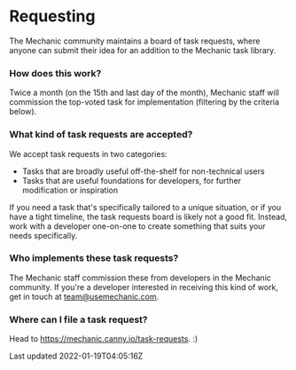 # Requesting

The Mechanic community maintains a board of task requests, where anyone can submit their idea for an addition to the Mechanic task library.

### How does this work?

Twice a month (on the 15th and last day of the month), Mechanic staff will commission the top-voted task for implementation (filtering by the criteria below).

### What kind of task requests are accepted?

We accept task requests in two categories:

- Tasks that are broadly useful off-the-shelf for non-technical users
- Tasks that are useful foundations for developers, for further modification or inspiration

If you need a task that's specifically tailored to a unique situation, or if you have a tight timeline, the task requests board is likely not a good fit. Instead, work with a developer one-on-one to create something that suits your needs specifically.

### Who implements these task requests?

The Mechanic staff commission these from developers in the Mechanic community. If you're a developer interested in receiving this kind of work, get in touch at team@usemechanic.com.

### Where can I file a task request?

Head to https://mechanic.canny.io/task-requests. :)

Last updated 2022-01-19T04:05:16Z